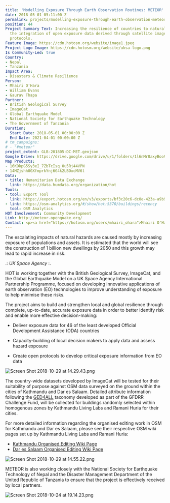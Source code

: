 ```yaml
---
title: 'Modelling Exposure Through Earth Observation Routines: METEOR'
date: 2018-05-01 05:11:00 Z
permalink: projects/modelling-exposure-through-earth-observation-meteor
position: 44
Project Summary Text: Increasing the resilience of countries to natural hazards through
  the integration of open exposure data derived through satellite imagery and open
  protocols.
Feature Image: https://cdn.hotosm.org/website/image1.jpeg
Project Logo Image: https://cdn.hotosm.org/website/uksa-logo.png
Is Community-Led: true
Country:
- Nepal
- Tanzania
Impact Area:
- Disasters & Climate Resilience
Person:
- Mhairi O'Hara
- William Evans
- Gaurav Thapa
Partner:
- British Geological Survey
- ImageCat
- Global Earthquake Model
- National Society for Earthquake Technology
- The Government of Tanzania
Duration:
  Start Date: 2018-05-01 00:00:00 Z
  End Date: 2021-04-01 00:00:00 Z
# tm_campaigns:
# - "#meteor"
project_extent: GLB-201805-DC-MET.geojson
Google Drive: https://drive.google.com/drive/u/1/folders/1l6nMr0axyBoo9rWWdI_E4CqLLjwmWAoD
Map Products:
- 16KOkpG5Sy3eI_7ZbTcIsq_Ou5Rj44VPN
- 14MZjshh0GXfmprkYnj6G4k2LBOxcMV6l
Data:
- title: Humanitarian Data Exchange
  link: https://data.humdata.org/organization/hot
Tools:
- tool: Export Tool
  link: https://export.hotosm.org/en/v3/exports/bf3c20c6-dc0e-423a-a9b9-97b53cd7a8da
- link: https://osm-analytics.org/#/show/hot:5370/buildings/recency
  tool: OSM Analytics
HOT Involvement: Community Development
Link: http://meteor.openquake.org/
Contact: <p><a href="https://hotosm.org/users/mhairi_ohara">Mhairi O'Hara</a></p>
---
```


The escalating impacts of natural hazards are caused mostly by increasing exposure of populations and assets. It is estimated that the world will see the construction of 1 billion new dwellings by 2050 and this growth may lead to rapid increase in risk.

.: *UK Space Agency* :.

HOT is working together with the British Geological Survey, ImageCat, and the Global Earthquake Model on a UK Space Agency International Partnership Programme, focused on developing innovative applications of earth observation (EO) technologies to improve understanding of exposure to help minimise these risks.

The project aims to build and strengthen local and global resilience through complete, up-to-date, accurate exposure data in order to better identify risk and enable more effective decision-making:

* Deliver exposure data for 46 of the least developed Official Development Assistance (ODA) countries

* Capacity-building of local decision makers to apply data and assess hazard exposure

* Create open protocols to develop critical exposure information from EO data

![Screen Shot 2018-10-29 at 14.29.43.png](https://cdn.hotosm.org/website/Screen+Shot+2018-10-29+at+14.29.43.png)

The country-wide datasets developed by ImageCat will be tested for their suitability of purpose against OSM data surveyed on the ground within the cities of Kathmandu and Dar es Salaam. Detailed attribute information following the [GED4ALL](https://wiki.openstreetmap.org/wiki/GED4ALL) taxonomy developed as part of the GFDRR Challenge Fund, will be collected for buildings randomly selected within homogenous zones by Kathmandu Living Labs and Ramani Huria for their cities.

For more detailed information regarding the organised editing work in OSM for Kathmandu and Dar es Salaam, please see their respective OSM wiki pages set up by Kathmandu Living Labs and Ramani Huria:

* [Kathmandu Organised Editing Wiki Page](https://wiki.openstreetmap.org/wiki/Directed_Edits/METEOR_Digitizing_Kathmandu) 
* [Dar es Salaam Organised Editing Wiki Page](https://wiki.openstreetmap.org/wiki/Meteor_project_in_Tanzania)

![Screen Shot 2018-10-29 at 14.55.22.png](https://cdn.hotosm.org/website/Screen+Shot+2018-10-29+at+14.55.22.png)

METEOR is also working closely with the National Society for Earthquake Technology of Nepal and the Disaster Management Department of the United Republic of Tanzania to ensure that the project is effectively received by local partners.

![Screen Shot 2018-10-24 at 19.14.23.png](https://cdn.hotosm.org/website/Screen+Shot+2018-10-24+at+19.14.23.png)
